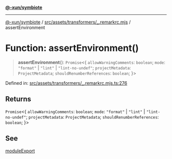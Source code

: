 [**@-xun/symbiote**](../../../../../README.md)

***

[@-xun/symbiote](../../../../../README.md) / [src/assets/transformers/\_.remarkrc.mjs](../README.md) / assertEnvironment

# Function: assertEnvironment()

> **assertEnvironment**(): `Promise`\<\{ `allowWarningComments`: `boolean`; `mode`: `"format"` \| `"lint"` \| `"lint-no-undef"`; `projectMetadata`: `ProjectMetadata`; `shouldRenumberReferences`: `boolean`; \}\>

Defined in: [src/assets/transformers/\_.remarkrc.mjs.ts:276](https://github.com/Xunnamius/symbiote/blob/62ec6fdd59d5511dd7b872237f3ff5bf7673e789/src/assets/transformers/_.remarkrc.mjs.ts#L276)

## Returns

`Promise`\<\{ `allowWarningComments`: `boolean`; `mode`: `"format"` \| `"lint"` \| `"lint-no-undef"`; `projectMetadata`: `ProjectMetadata`; `shouldRenumberReferences`: `boolean`; \}\>

## See

[moduleExport](moduleExport.md)
